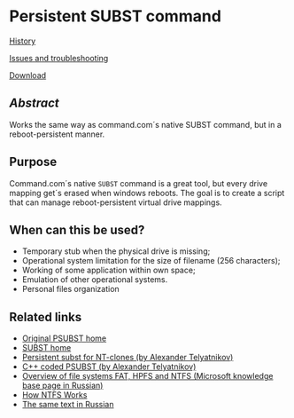 # Persistent SUBST command #

[History](History.md)

[Issues and troubleshooting](IssuesAndTroubleshooting.md)

[Download](http://code.fosshub.com/psubst/downloads)

## _Abstract_ ##

Works the same way as command.com´s native SUBST command, but in a reboot-persistent manner.

## Purpose ##

Command.com´s native `SUBST` command is a great tool, but every drive mapping get´s erased when windows reboots.
The goal is to create a script that can manage reboot-persistent virtual drive mappings.

## When can this be used? ##

  * Temporary stub when the physical drive is missing;
  * Operational system limitation for the size of filename (256 characters);
  * Working of some application within own space;
  * Emulation of other operational systems.
  * Personal files organization


## Related links ##
  * [Original PSUBST home](https://github.com/ildar-shaimordanov/psubst)
  * [SUBST home](http://technet.microsoft.com/en-us/library/bb491006.aspx)
  * [Persistent subst for NT-clones (by Alexander Telyatnikov)](http://alter.org.ua/en/docs/win/persist_subst/)
  * [C++ coded PSUBST (by Alexander Telyatnikov)](http://alter.org.ua/en/soft/win/psubst/)
  * [Overview of file systems FAT, HPFS and NTFS (Microsoft knowledge base page in Russian)](http://support.microsoft.com/kb/100108)
  * [How NTFS Works](http://technet.microsoft.com/en-us/library/cc781134.aspx)
  * [The same text in Russian](http://debugger.ru/articles/psubst)
